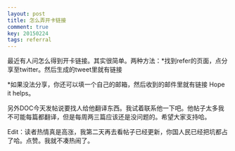 ```yaml
---
layout: post
title: 怎么弄开卡链接
comment: true
key: 20150224
tags: referral
---
```


最近有人问怎么得到开卡链接。其实很简单。两种方法：*找到refer的页面，点分享至twitter。然后生成的tweet里就有链接

	
*如果没法分享，你还可以填一个自己的邮箱，然后收到的邮件里就有链接
Hope it helps。


另外DOC今天发帖说要找人给他翻译东西。我试着联系他一下吧。他帖子太多我不可能每篇都翻译，但是每周两三篇应该还是没问题的。希望大家支持哈。

Edit：读者热情真是高涨，我第二天再去看帖子已经更新，你国人民已经把坑都占了哈。点赞。我就不凑热闹了。
